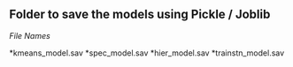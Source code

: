 ## Folder to save the models using Pickle / Joblib

*File Names*

*kmeans_model.sav
*spec_model.sav
*hier_model.sav
*trainstn_model.sav
